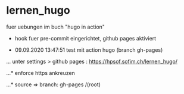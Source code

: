 # lernen_hugo
fuer uebungen im buch "hugo in action"

- hook fuer pre-commit eingerichtet, github pages aktiviert

-	09.09.2020 13:47:51 test mit action hugo (branch gh-pages)

... unter settings > github pages : https://hpsof.sofim.ch/lernen_hugo/

...* enforce https ankreuzen

...* source => branch: gh-pages /(root)
